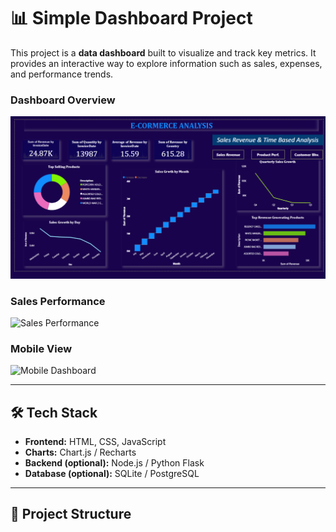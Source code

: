 # 📊 Simple Dashboard Project

This project is a **data dashboard** built to visualize and track key metrics. It provides an interactive way to explore information such as sales, expenses, and performance trends.


### Dashboard Overview
![Dashboard Overview](images/salesrevenue.png)

### Sales Performance
![Sales Performance](https://cdn.dribbble.com/users/1187278/screenshots/16704118/media/5c515c0494e5a147a1a7a9c5df2a9eb5.png)

### Mobile View
![Mobile Dashboard](https://cdn.dribbble.com/users/170147/screenshots/14173112/media/7f66fa08992a3d40622a0147da767e4d.png)

---

## 🛠️ Tech Stack
- **Frontend:** HTML, CSS, JavaScript
- **Charts:** Chart.js / Recharts
- **Backend (optional):** Node.js / Python Flask
- **Database (optional):** SQLite / PostgreSQL

---

## 📂 Project Structure
